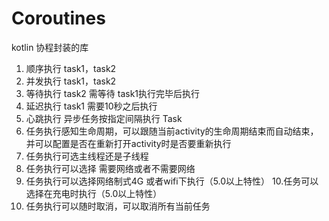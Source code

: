 # Coroutines
kotlin 协程封装的库
1.  顺序执行 task1，task2
2. 并发执行 task1，task2
3. 等待执行 task2 需等待 task1执行完毕后执行
4. 延迟执行 task1 需要10秒之后执行
5. 心跳执行 异步任务按指定间隔执行 Task 
6. 任务执行感知生命周期，可以跟随当前activity的生命周期结束而自动结束，并可以配置是否在重新打开activity时是否要重新执行
7. 任务执行可选主线程还是子线程
8. 任务执行可以选择 需要网络或者不需要网络
9. 任务执行可以选择网络制式4G 或者wifi下执行（5.0以上特性）
10.任务可以选择在充电时执行（5.0以上特性）
11. 任务执行可以随时取消，可以取消所有当前任务

